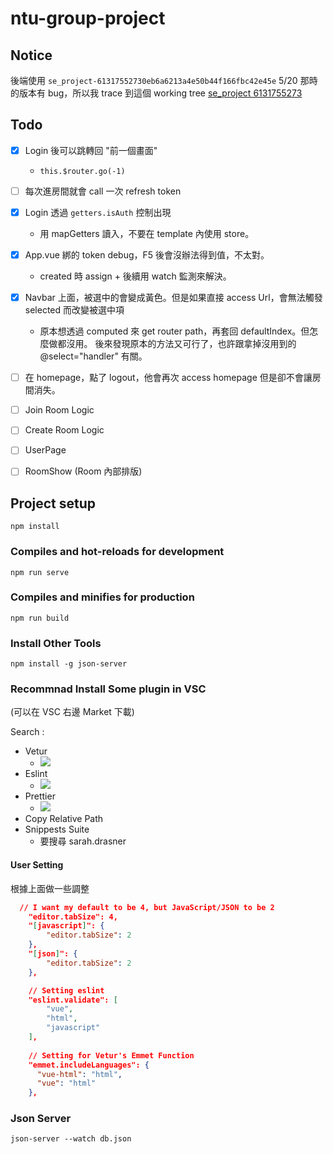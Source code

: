 # ntu-group-project


## Notice

後端使用 ``se_project-61317552730eb6a6213a4e50b44f166fbc42e45e``
5/20 那時的版本有 bug，所以我 trace 到這個 working tree
[se_project 6131755273](https://github.com/cty001996/se_project/tree/61317552730eb6a6213a4e50b44f166fbc42e45e)

## Todo

- [x] Login 後可以跳轉回 "前一個畫面"
    - ``this.$router.go(-1)``
- [ ] 每次進房間就會 call 一次 refresh token
- [x] Login 透過 ``getters.isAuth`` 控制出現
    - 用 mapGetters 讀入，不要在 template 內使用 store。
- [x] App.vue 綁的 token debug，F5 後會沒辦法得到值，不太對。
	- created 時 assign + 後續用 watch 監測來解決。
- [x] Navbar 上面，被選中的會變成黃色。但是如果直接 access Url，會無法觸發 selected 而改變被選中項
    - 原本想透過 computed 來 get router path，再套回 defaultIndex。但怎麼做都沒用。
    後來發現原本的方法又可行了，也許跟拿掉沒用到的 @select="handler" 有關。
- [ ]  在 homepage，點了 logout，他會再次 access homepage 但是卻不會讓房間消失。
- [ ]  Join Room Logic
- [ ]  Create Room Logic
- [ ]  UserPage
- [ ]  RoomShow (Room 內部排版)



## Project setup
```
npm install
```

### Compiles and hot-reloads for development
```
npm run serve
```

### Compiles and minifies for production
```
npm run build
```

### Install Other Tools
```
npm install -g json-server
```

### Recommnad Install Some plugin in VSC

(可以在 VSC 右邊 Market 下載)

Search :

- Vetur 
  - ![](https://i.imgur.com/YzADcQl.png)
- Eslint
  - ![](https://i.imgur.com/dtGQufJ.png)
- Prettier
  - ![](https://i.imgur.com/2BeSIVt.png) 
- Copy Relative Path
- Snippests Suite
  - 要搜尋 sarah.drasner

#### User Setting

根據上面做一些調整
```json
  // I want my default to be 4, but JavaScript/JSON to be 2
    "editor.tabSize": 4,
    "[javascript]": {
        "editor.tabSize": 2
    },
    "[json]": {
        "editor.tabSize": 2
    },

    // Setting eslint
    "eslint.validate": [
        "vue",
        "html",
        "javascript"
    ],
    
    // Setting for Vetur's Emmet Function
    "emmet.includeLanguages": {
      "vue-html": "html",
      "vue": "html"
    },
```

### Json Server

```
json-server --watch db.json
```